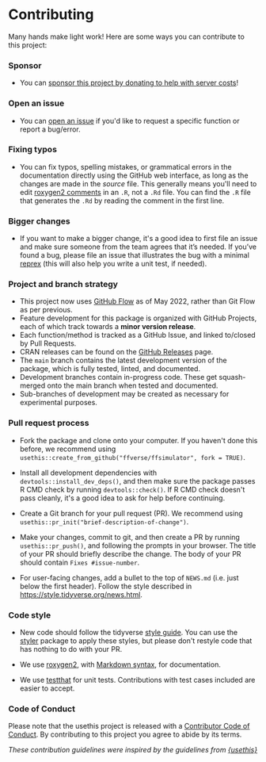 # Contributing

Many hands make light work! Here are some ways you can contribute to this project:

### Sponsor
- You can [sponsor this project by donating to help with server costs](https://github.com/sponsors/tanho63)!

### Open an issue

- You can [open an issue](https://github.com/ffverse/ffsimulator/issues/new/choose) if you'd like to request a specific function or report a bug/error.

### Fixing typos

*   You can fix typos, spelling mistakes, or grammatical errors in the documentation directly using the GitHub web interface, as long as the changes are made in the _source_ file. This generally means you'll need to edit [roxygen2 comments](https://roxygen2.r-lib.org/articles/roxygen2.html) in an `.R`, not a `.Rd` file. 
You can find the `.R` file that generates the `.Rd` by reading the comment in the first line.

### Bigger changes

*   If you want to make a bigger change, it's a good idea to first file an issue and make sure someone from the team agrees that it’s needed. If you’ve found a bug, please file an issue that illustrates the bug with a minimal 
[reprex](https://www.tidyverse.org/help/#reprex) (this will also help you write a unit test, if needed).

### Project and branch strategy

*   This project now uses [GitHub Flow](https://docs.github.com/en/get-started/quickstart/github-flow) as of May 2022, rather than Git Flow as per previous. 
*   Feature development for this package is organized with GitHub Projects, each of which track towards a **minor version release**.
*   Each function/method is tracked as a GitHub Issue, and linked to/closed by Pull Requests.
*   CRAN releases can be found on the [GitHub Releases](https://github.com/ffverse/ffsimulator/releases) page.
*   The `main` branch contains the latest development version of the package, which is fully tested, linted, and documented.
*   Development branches contain in-progress code. These get squash-merged onto the main branch when tested and documented. 
*   Sub-branches of development may be created as necessary for experimental purposes.


### Pull request process

*   Fork the package and clone onto your computer. If you haven't done this before, we recommend using `usethis::create_from_github("ffverse/ffsimulator", fork = TRUE)`.

*   Install all development dependencies with `devtools::install_dev_deps()`, and then make sure the package passes R CMD check by running `devtools::check()`. 
    If R CMD check doesn't pass cleanly, it's a good idea to ask for help before continuing. 
*   Create a Git branch for your pull request (PR). We recommend using `usethis::pr_init("brief-description-of-change")`.

*   Make your changes, commit to git, and then create a PR by running `usethis::pr_push()`, and following the prompts in your browser.
    The title of your PR should briefly describe the change.
    The body of your PR should contain `Fixes #issue-number`.

*  For user-facing changes, add a bullet to the top of `NEWS.md` (i.e. just below the first header). Follow the style described in <https://style.tidyverse.org/news.html>.

### Code style

*   New code should follow the tidyverse [style guide](https://style.tidyverse.org). 
    You can use the [styler](https://CRAN.R-project.org/package=styler) package to apply these styles, but please don't restyle code that has nothing to do with your PR.  

*  We use [roxygen2](https://cran.r-project.org/package=roxygen2), with [Markdown syntax](https://roxygen2.r-lib.org/articles/rd-formatting.html), for documentation.  

*  We use [testthat](https://cran.r-project.org/package=testthat) for unit tests. 
   Contributions with test cases included are easier to accept.  

### Code of Conduct

Please note that the usethis project is released with a
[Contributor Code of Conduct](CODE_OF_CONDUCT.md). By contributing to this
project you agree to abide by its terms.

*These contribution guidelines were inspired by the guidelines from [{usethis}](https://github.com/r-lib/usethis)*
